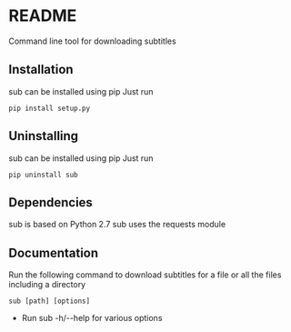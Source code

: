 # README

Command line tool for downloading subtitles

## Installation

sub can be installed using pip
Just run

```
pip install setup.py

```

## Uninstalling

sub can be installed using pip
Just run

```
pip uninstall sub

```

## Dependencies

sub is based on Python 2.7
sub uses the requests module

## Documentation

Run the following command to download subtitles for a file or all the files including a directory

```
sub [path] [options]

```

* Run sub -h/--help for various options
